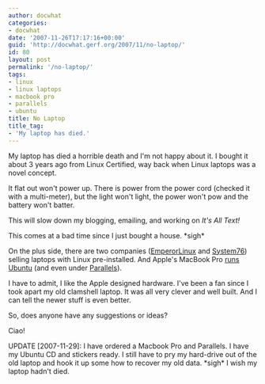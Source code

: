 ```yaml
---
author: docwhat
categories:
- docwhat
date: '2007-11-26T17:17:16+00:00'
guid: 'http://docwhat.gerf.org/2007/11/no-laptop/'
id: 80
layout: post
permalink: '/no-laptop/'
tags:
- linux
- linux laptops
- macbook pro
- parallels
- ubuntu
title: No Laptop
title_tag:
- 'My laptop has died.'
---
```


My laptop has died a horrible death and I'm not happy about it. I bought
it about 3 years ago from Linux Certified, way back when Linux laptops
was a novel concept.

It flat out won't power up. There is power from the power cord (checked
it with a multi-meter), but the light won't light, the power won't pow
and the battery won't batter.

This will slow down my blogging, emailing, and working on *It's All
Text!*

This comes at a bad time since I just bought a house. \*sigh\*

On the plus side, there are two companies
([EmperorLinux](http://www.emperorlinux.com/) and
[System76](http://system76.com/)) selling laptops with Linux
pre-installed. And Apple's MacBook Pro [runs
Ubuntu](https://wiki.ubuntu.com/MacBookPro) (and even under
[Parallels](http://www.simplehelp.net/2007/11/01/how-to-install-ubuntu-710-gutsy-gibbon-in-parallels-desktop-for-os-x/)).

I have to admit, I like the Apple designed hardware. I've been a fan
since I took apart my old clamshell laptop. It was all very clever and
well built. And I can tell the newer stuff is even better.

So, does anyone have any suggestions or ideas?

Ciao!

UPDATE \[2007-11-29\]: I have ordered a Macbook Pro and Parallels. I
have my Ubuntu CD and stickers ready. I still have to pry my hard-drive
out of the old laptop and hook it up some how to recover my old data.
\*sigh\* I wish my laptop hadn't died.
